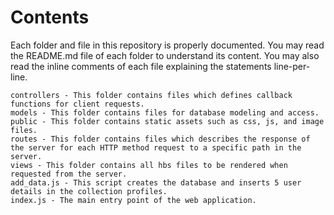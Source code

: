 # Contents

Each folder and file in this repository is properly documented. You may read the README.md file of each folder to understand its content. You may also read the inline comments of each file explaining the statements line-per-line.

    controllers - This folder contains files which defines callback functions for client requests.
    models - This folder contains files for database modeling and access.
    public - This folder contains static assets such as css, js, and image files.
    routes - This folder contains files which describes the response of the server for each HTTP method request to a specific path in the     server.
    views - This folder contains all hbs files to be rendered when requested from the server.
    add_data.js - This script creates the database and inserts 5 user details in the collection profiles.
    index.js - The main entry point of the web application.
